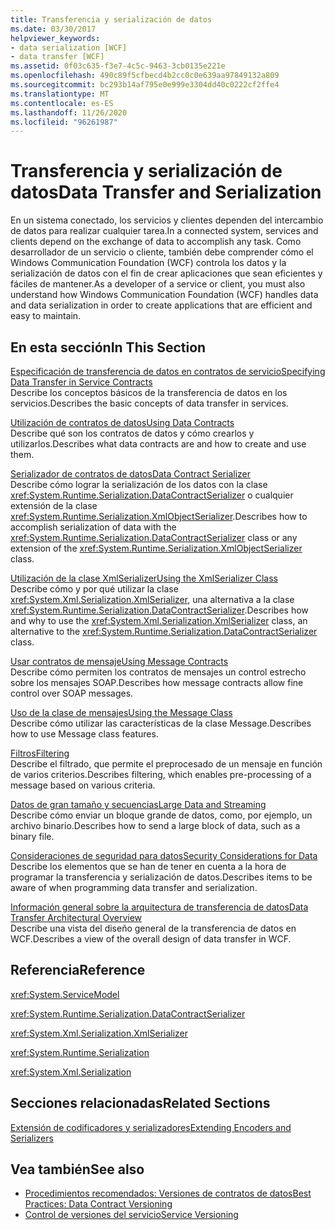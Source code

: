 ```yaml
---
title: Transferencia y serialización de datos
ms.date: 03/30/2017
helpviewer_keywords:
- data serialization [WCF]
- data transfer [WCF]
ms.assetid: 0f03c635-f3e7-4c5c-9463-3cb0135e221e
ms.openlocfilehash: 490c89f5cfbecd4b2cc0c0e639aa97849132a809
ms.sourcegitcommit: bc293b14af795e0e999e3304dd40c0222cf2ffe4
ms.translationtype: MT
ms.contentlocale: es-ES
ms.lasthandoff: 11/26/2020
ms.locfileid: "96261987"
---
```

# <a name="data-transfer-and-serialization"></a><span data-ttu-id="70f1c-102">Transferencia y serialización de datos</span><span class="sxs-lookup"><span data-stu-id="70f1c-102">Data Transfer and Serialization</span></span>

<span data-ttu-id="70f1c-103">En un sistema conectado, los servicios y clientes dependen del intercambio de datos para realizar cualquier tarea.</span><span class="sxs-lookup"><span data-stu-id="70f1c-103">In a connected system, services and clients depend on the exchange of data to accomplish any task.</span></span> <span data-ttu-id="70f1c-104">Como desarrollador de un servicio o cliente, también debe comprender cómo el Windows Communication Foundation (WCF) controla los datos y la serialización de datos con el fin de crear aplicaciones que sean eficientes y fáciles de mantener.</span><span class="sxs-lookup"><span data-stu-id="70f1c-104">As a developer of a service or client, you must also understand how Windows Communication Foundation (WCF) handles data and data serialization in order to create applications that are efficient and easy to maintain.</span></span>  
  
## <a name="in-this-section"></a><span data-ttu-id="70f1c-105">En esta sección</span><span class="sxs-lookup"><span data-stu-id="70f1c-105">In This Section</span></span>  

 [<span data-ttu-id="70f1c-106">Especificación de transferencia de datos en contratos de servicio</span><span class="sxs-lookup"><span data-stu-id="70f1c-106">Specifying Data Transfer in Service Contracts</span></span>](specifying-data-transfer-in-service-contracts.md)  
 <span data-ttu-id="70f1c-107">Describe los conceptos básicos de la transferencia de datos en los servicios.</span><span class="sxs-lookup"><span data-stu-id="70f1c-107">Describes the basic concepts of data transfer in services.</span></span>  
  
 [<span data-ttu-id="70f1c-108">Utilización de contratos de datos</span><span class="sxs-lookup"><span data-stu-id="70f1c-108">Using Data Contracts</span></span>](using-data-contracts.md)  
 <span data-ttu-id="70f1c-109">Describe qué son los contratos de datos y cómo crearlos y utilizarlos.</span><span class="sxs-lookup"><span data-stu-id="70f1c-109">Describes what data contracts are and how to create and use them.</span></span>  
  
 [<span data-ttu-id="70f1c-110">Serializador de contratos de datos</span><span class="sxs-lookup"><span data-stu-id="70f1c-110">Data Contract Serializer</span></span>](data-contract-serializer.md)  
 <span data-ttu-id="70f1c-111">Describe cómo lograr la serialización de los datos con la clase <xref:System.Runtime.Serialization.DataContractSerializer> o cualquier extensión de la clase <xref:System.Runtime.Serialization.XmlObjectSerializer>.</span><span class="sxs-lookup"><span data-stu-id="70f1c-111">Describes how to accomplish serialization of data with the <xref:System.Runtime.Serialization.DataContractSerializer> class or any extension of the <xref:System.Runtime.Serialization.XmlObjectSerializer> class.</span></span>  
  
 [<span data-ttu-id="70f1c-112">Utilización de la clase XmlSerializer</span><span class="sxs-lookup"><span data-stu-id="70f1c-112">Using the XmlSerializer Class</span></span>](using-the-xmlserializer-class.md)  
 <span data-ttu-id="70f1c-113">Describe cómo y por qué utilizar la clase <xref:System.Xml.Serialization.XmlSerializer>, una alternativa a la clase <xref:System.Runtime.Serialization.DataContractSerializer>.</span><span class="sxs-lookup"><span data-stu-id="70f1c-113">Describes how and why to use the <xref:System.Xml.Serialization.XmlSerializer> class, an alternative to the <xref:System.Runtime.Serialization.DataContractSerializer> class.</span></span>  
  
 [<span data-ttu-id="70f1c-114">Usar contratos de mensaje</span><span class="sxs-lookup"><span data-stu-id="70f1c-114">Using Message Contracts</span></span>](using-message-contracts.md)  
 <span data-ttu-id="70f1c-115">Describe cómo permiten los contratos de mensajes un control estrecho sobre los mensajes SOAP.</span><span class="sxs-lookup"><span data-stu-id="70f1c-115">Describes how message contracts allow fine control over SOAP messages.</span></span>  
  
 [<span data-ttu-id="70f1c-116">Uso de la clase de mensajes</span><span class="sxs-lookup"><span data-stu-id="70f1c-116">Using the Message Class</span></span>](using-the-message-class.md)  
 <span data-ttu-id="70f1c-117">Describe cómo utilizar las características de la clase Message.</span><span class="sxs-lookup"><span data-stu-id="70f1c-117">Describes how to use Message class features.</span></span>  
  
 [<span data-ttu-id="70f1c-118">Filtros</span><span class="sxs-lookup"><span data-stu-id="70f1c-118">Filtering</span></span>](filtering.md)  
 <span data-ttu-id="70f1c-119">Describe el filtrado, que permite el preprocesado de un mensaje en función de varios criterios.</span><span class="sxs-lookup"><span data-stu-id="70f1c-119">Describes filtering, which enables pre-processing of a message based on various criteria.</span></span>  
  
 [<span data-ttu-id="70f1c-120">Datos de gran tamaño y secuencias</span><span class="sxs-lookup"><span data-stu-id="70f1c-120">Large Data and Streaming</span></span>](large-data-and-streaming.md)  
 <span data-ttu-id="70f1c-121">Describe cómo enviar un bloque grande de datos, como, por ejemplo, un archivo binario.</span><span class="sxs-lookup"><span data-stu-id="70f1c-121">Describes how to send a large block of data, such as a binary file.</span></span>  
  
 [<span data-ttu-id="70f1c-122">Consideraciones de seguridad para datos</span><span class="sxs-lookup"><span data-stu-id="70f1c-122">Security Considerations for Data</span></span>](security-considerations-for-data.md)  
 <span data-ttu-id="70f1c-123">Describe los elementos que se han de tener en cuenta a la hora de programar la transferencia y serialización de datos.</span><span class="sxs-lookup"><span data-stu-id="70f1c-123">Describes items to be aware of when programming data transfer and serialization.</span></span>  
  
 [<span data-ttu-id="70f1c-124">Información general sobre la arquitectura de transferencia de datos</span><span class="sxs-lookup"><span data-stu-id="70f1c-124">Data Transfer Architectural Overview</span></span>](data-transfer-architectural-overview.md)  
 <span data-ttu-id="70f1c-125">Describe una vista del diseño general de la transferencia de datos en WCF.</span><span class="sxs-lookup"><span data-stu-id="70f1c-125">Describes a view of the overall design of data transfer in WCF.</span></span>  
  
## <a name="reference"></a><span data-ttu-id="70f1c-126">Referencia</span><span class="sxs-lookup"><span data-stu-id="70f1c-126">Reference</span></span>  

 <xref:System.ServiceModel>  
  
 <xref:System.Runtime.Serialization.DataContractSerializer>  
  
 <xref:System.Xml.Serialization.XmlSerializer>  
  
 <xref:System.Runtime.Serialization>  
  
 <xref:System.Xml.Serialization>  
  
## <a name="related-sections"></a><span data-ttu-id="70f1c-127">Secciones relacionadas</span><span class="sxs-lookup"><span data-stu-id="70f1c-127">Related Sections</span></span>  

 [<span data-ttu-id="70f1c-128">Extensión de codificadores y serializadores</span><span class="sxs-lookup"><span data-stu-id="70f1c-128">Extending Encoders and Serializers</span></span>](../extending/extending-encoders-and-serializers.md)  
  
## <a name="see-also"></a><span data-ttu-id="70f1c-129">Vea también</span><span class="sxs-lookup"><span data-stu-id="70f1c-129">See also</span></span>

- [<span data-ttu-id="70f1c-130">Procedimientos recomendados: Versiones de contratos de datos</span><span class="sxs-lookup"><span data-stu-id="70f1c-130">Best Practices: Data Contract Versioning</span></span>](../best-practices-data-contract-versioning.md)
- [<span data-ttu-id="70f1c-131">Control de versiones del servicio</span><span class="sxs-lookup"><span data-stu-id="70f1c-131">Service Versioning</span></span>](../service-versioning.md)
